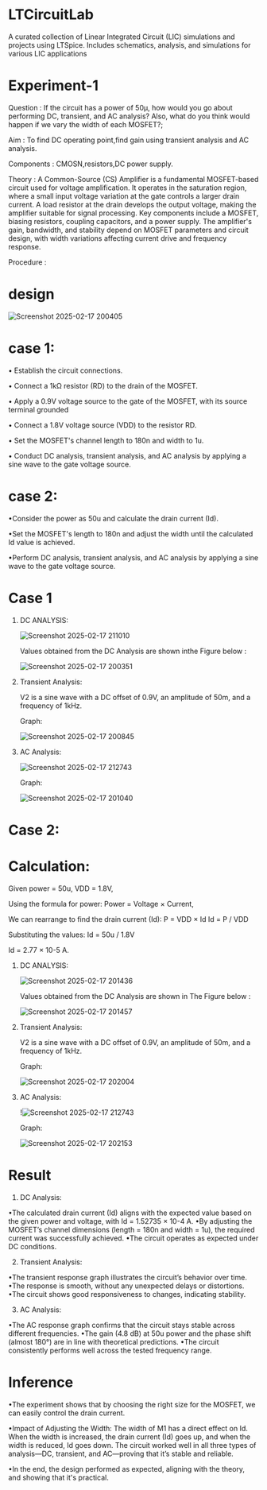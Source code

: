 # LTCircuitLab
A curated collection of Linear Integrated Circuit (LIC) simulations and projects using LTSpice. Includes schematics, analysis, and simulations for various LIC applications
# Experiment-1
Question : If the circuit has a power of 50µ, how would you go about performing DC, transient, and AC analysis? Also, what do you think would happen if we vary the width of each MOSFET?;

Aim : To find DC operating point,find gain using transient analysis and AC analysis.

Components : CMOSN,resistors,DC power supply.

Theory : A Common-Source (CS) Amplifier is a fundamental MOSFET-based circuit used for voltage amplification. It operates in the saturation region, where a small input voltage variation at the gate controls a larger drain current. A load resistor at the drain develops the output voltage, making the amplifier suitable for signal processing. Key components include a MOSFET, biasing resistors, coupling capacitors, and a power supply. The amplifier's gain, bandwidth, and stability depend on MOSFET parameters and circuit design, with width variations affecting current drive and frequency response.

Procedure :

# design

![Screenshot 2025-02-17 200405](https://github.com/user-attachments/assets/53d45bdb-205c-4e6d-b9c6-a3122078f882)


# case 1:

• Establish the circuit connections.

• Connect a 1kΩ resistor (RD) to the drain of the MOSFET.

• Apply a 0.9V voltage source to the gate of the MOSFET, with its source terminal grounded

• Connect a 1.8V voltage source (VDD) to the resistor RD.

• Set the MOSFET's channel length to 180n and width to 1u.

• Conduct DC analysis, transient analysis, and AC analysis by applying a sine wave to the gate voltage source.

 # case 2:

•Consider the power as 50u and calculate the drain current (Id).

•Set the MOSFET's length to 180n and adjust the width until the calculated Id value is achieved.

•Perform DC analysis, transient analysis, and AC analysis by applying a sine wave to the gate voltage source.

# Case 1

1) DC ANALYSIS:

   ![Screenshot 2025-02-17 211010](https://github.com/user-attachments/assets/74eee6de-e002-48d0-8c8e-9a9a19f633e4)

    Values obtained from the DC Analysis are shown inthe  Figure below  : 

   ![Screenshot 2025-02-17 200351](https://github.com/user-attachments/assets/fc439d2e-1c06-4b6c-9344-d9f24dede37f)


2) Transient Analysis:

   V2 is a sine wave with a DC offset of 0.9V, an amplitude of 50m, and a frequency of 1kHz.
   
   Graph:
   
   ![Screenshot 2025-02-17 200845](https://github.com/user-attachments/assets/da201a75-05e8-4ea2-a519-cac1c2460dd4)
   
3) AC Analysis:

   ![Screenshot 2025-02-17 212743](https://github.com/user-attachments/assets/96573cc0-c1bf-44f3-8e5c-1458212eb417)

   Graph:

   ![Screenshot 2025-02-17 201040](https://github.com/user-attachments/assets/98d60c16-0677-47e3-8a3c-cd6764a3e207)

# Case 2:

# Calculation:

Given power = 50u,
VDD = 1.8V,

Using the formula for power:
Power = Voltage × Current,

We can rearrange to find the drain current (Id):
P = VDD × Id
Id = P / VDD

Substituting the values:
Id = 50u / 1.8V

Id = 2.77 × 10-5 A.

1) DC ANALYSIS:

   ![Screenshot 2025-02-17 201436](https://github.com/user-attachments/assets/26320d82-548d-4676-a3b4-8095b18565d6)

    Values obtained from the DC Analysis are shown in The Figure below  : 

   ![Screenshot 2025-02-17 201457](https://github.com/user-attachments/assets/3c7ed655-4d6d-41b7-a3fd-b986560bbe52)

2) Transient Analysis:

   V2 is a sine wave with a DC offset of 0.9V, an amplitude of 50m, and a frequency of 1kHz.

   Graph:
   
   ![Screenshot 2025-02-17 202004](https://github.com/user-attachments/assets/0a07093a-384b-46bd-9c1c-3bf99b96d5d1)
   
3) AC Analysis:
   
   !![Screenshot 2025-02-17 212743](https://github.com/user-attachments/assets/5a6c213c-fd2e-4807-9c01-9e68ed3a2afd)

   Graph:

   ![Screenshot 2025-02-17 202153](https://github.com/user-attachments/assets/a3598e5a-857d-4529-9f14-4f339b42c21f)

# Result

1) DC Analysis:

•The calculated drain current (Id) aligns with the expected value based on the given power and voltage, with Id = 1.52735 × 10-4 A.
•By adjusting the MOSFET’s channel dimensions (length = 180n and width = 1u), the required current was successfully achieved.
•The circuit operates as expected under DC conditions.

2) Transient Analysis:

•The transient response graph illustrates the circuit’s behavior over time.
•The response is smooth, without any unexpected delays or distortions.
•The circuit shows good responsiveness to changes, indicating stability.

3) AC Analysis:

•The AC response graph confirms that the circuit stays stable across different frequencies.
•The gain (4.8 dB) at 50u power and the phase shift (almost 180°) are in line with theoretical predictions.
•The circuit consistently performs well across the tested frequency range.

# Inference

•The experiment shows that by choosing the right size for the MOSFET, we can easily control the drain current.

•Impact of Adjusting the Width:
The width of M1 has a direct effect on Id. When the width is increased, the drain current (Id) goes up, and when the width is reduced, Id goes down.
The circuit worked well in all three types of analysis—DC, transient, and AC—proving that it’s stable and reliable.

•In the end, the design performed as expected, aligning with the theory, and showing that it's practical.









